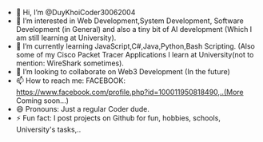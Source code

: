 - 👋 Hi, I’m @DuyKhoiCoder30062004
- 👀 I’m interested in Web Development,System Development, Software Development (in General) and also a tiny bit of AI development (Which I am still learning at University).
- 🌱 I’m currently learning JavaScript,C#,Java,Python,Bash Scripting. (Also some of my Cisco Packet Tracer Applications I learn at University(not to mention: WireShark sometimes).
- 💞️ I’m looking to collaborate on Web3 Development (In the future)
- 📫 How to reach me: FACEBOOK: https://www.facebook.com/profile.php?id=100011950818490,..(More Coming soon...)
- 😄 Pronouns: Just a regular Coder dude.
- ⚡ Fun fact: I post projects on Github for fun, hobbies, schools, University's tasks,..

<!---
DuyKhoiCoder30062004/DuyKhoiCoder30062004 is a ✨ special ✨ repository because its `README.md` (this file) appears on your GitHub profile.
You can click the Preview link to take a look at your changes.
--->
